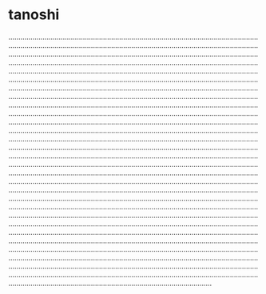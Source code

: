 # tanoshi
.................................................................................................................................................................................................................................................................................................................................................................................................................................................................................................................................................................................................................................................................................................................................................................................................................................................................................................................................................................................................................................................................................................................................................................................................................................................................................................................................................................................................................................................................................................................................................................................................................................................................................................................................................................................................................................................................................................................................................................................................................................................................................................................................................................................................................................................................................................................................................................................................................................................................................................................................................................................................................................................................................................................................................................................................................................................................................................................................................................................................................................................................................................................................................................................................................................................................................................................................................................................................................................................................................................................................................................................................................................................................................................................................................................................................................................................